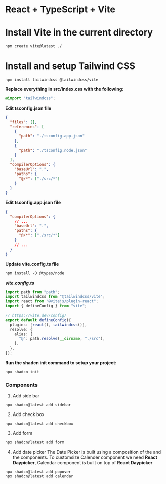 # React + TypeScript + Vite

# Install Vite in the current directory

```shell
npm create vite@latest ./
```

# Install and setup Tailwind CSS

```shell
npm install tailwindcss @tailwindcss/vite
```

**Replace everything in src/index.css with the following:**

```css
@import "tailwindcss";
```

**Edit tsconfig.json file**

```json
{
  "files": [],
  "references": [
    {
      "path": "./tsconfig.app.json"
    },
    {
      "path": "./tsconfig.node.json"
    }
  ],
  "compilerOptions": {
    "baseUrl": ".",
    "paths": {
      "@/*": ["./src/*"]
    }
  }
}
```

**Edit tsconfig.app.json file**

```json
{
  "compilerOptions": {
    // ...
    "baseUrl": ".",
    "paths": {
      "@/*": ["./src/*"]
    }
    // ...
  }
}
```

**Update vite.config.ts file**

```shell
npm install -D @types/node
```

**_vite.config.ts_**

```ts
import path from "path";
import tailwindcss from "@tailwindcss/vite";
import react from "@vitejs/plugin-react";
import { defineConfig } from "vite";

// https://vite.dev/config/
export default defineConfig({
  plugins: [react(), tailwindcss()],
  resolve: {
    alias: {
      "@": path.resolve(__dirname, "./src"),
    },
  },
});
```

**Run the shadcn init command to setup your project:**

```shell
npx shadcn init
```

### Components

1. Add side bar

```shell
npx shadcn@latest add sidebar
```

2. Add check box

```shell
npx shadcn@latest add checkbox
```

3. Add form

```shell
npx shadcn@latest add form
```

4. Add date picker
   The Date Picker is built using a composition of the <Popover /> and the <Calendar /> components.
   To customsize Calender component we need **React Daypicker**, Calendar component is built on top of **React Daypicker**

```shell
npx shadcn@latest add popover
npx shadcn@latest add calendar
```
